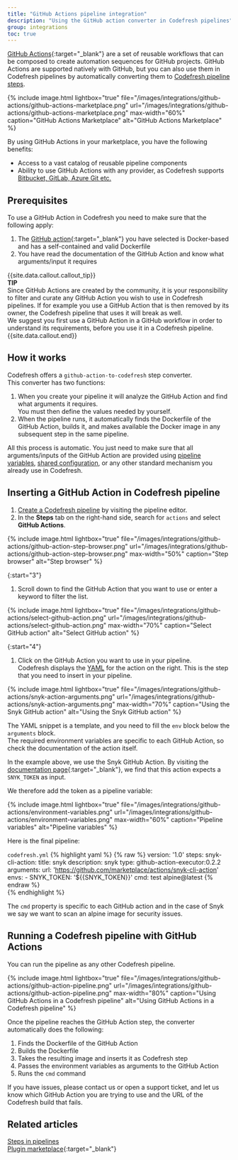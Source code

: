 ```yaml
---
title: "GitHub Actions pipeline integration"
description: "Using the GitHub action converter in Codefresh pipelines"
group: integrations
toc: true
---
```


[GitHub Actions](https://github.com/features/actions){:target="\_blank"} are a set of reusable workflows that can be composed to create automation sequences for GitHub projects. GitHub Actions are supported natively with GitHub, but you can also use them in Codefresh pipelines by automatically converting them to [Codefresh pipeline steps]({{site.baseurl}}/docs/pipelines/steps/).


{% include image.html 
lightbox="true" 
file="/images/integrations/github-actions/github-actions-marketplace.png" 
url="/images/integrations/github-actions/github-actions-marketplace.png"
max-width="60%"
caption="GitHub Actions Marketplace"
alt="GitHub Actions Marketplace"
%}

By using GitHub Actions in your marketplace, you have the following benefits:  
* Access to a vast catalog of reusable pipeline components
* Ability to use GitHub Actions with any provider, as Codefresh supports [Bitbucket, GitLab, Azure Git etc.]({{site.baseurl}}/docs/integrations/git-providers/)


## Prerequisites

To use a GitHub Action in Codefresh you need to make sure that the following apply:

1. The [GitHub action](https://github.com/marketplace?type=actions){:target="\_blank"} you have selected is Docker-based and has a self-contained and valid Dockerfile
1. You have read the documentation of the GitHub Action and know what arguments/input it requires

{{site.data.callout.callout_tip}}   
**TIP**  
  Since GitHub Actions are created by the community, it is your responsibility to filter and curate any GitHub Action you wish to use in Codefresh pipelines. If for example you use a GitHub Action that is then removed by its owner, the Codefresh pipeline that uses it will break as well.  
  We suggest you first use a GitHub Action in a GitHub workflow in order to understand its requirements, before you use it in a Codefresh pipeline.
{{site.data.callout.end}}


## How it works

Codefresh offers a `github-action-to-codefresh` step converter.  
This converter has two functions:

1. When you create your pipeline it will analyze the GitHub Action and find what arguments it requires.  
  You must then define the values needed by yourself.
1. When the pipeline runs, it automatically finds the Dockerfile of the GitHub Action, builds it, and makes available the Docker image in any subsequent step in the same pipeline.

All this process is automatic. You just need to make sure that all arguments/inputs of the GitHub Action are provided using [pipeline variables]({{site.baseurl}}/docs/pipelines/pipelines/#creating-a-pipeline), [shared configuration]({{site.baseurl}}/docs/pipelines/configuration/shared-configuration/), or any other standard mechanism you already use in Codefresh.

## Inserting a GitHub Action in Codefresh pipeline

1. [Create a Codefresh pipeline]({{site.baseurl}}/docs/pipelines/pipelines/#creating-a-pipeline) by visiting the pipeline editor. 
1. In the **Steps** tab on the right-hand side,  search for `actions` and select **GitHub Actions**.

{% include image.html 
lightbox="true" 
file="/images/integrations/github-actions/github-action-step-browser.png" 
url="/images/integrations/github-actions/github-action-step-browser.png"
max-width="50%"
caption="Step browser"
alt="Step browser"
%}

{:start="3"}
1. Scroll down to find the GitHub Action that you want to use or enter a keyword to filter the list.

{% include image.html 
lightbox="true" 
file="/images/integrations/github-actions/select-github-action.png" 
url="/images/integrations/github-actions/select-github-action.png"
max-width="70%"
caption="Select GitHub action"
alt="Select GitHub action"
%}

{:start="4"}
1. Click on the GitHub Action you want to use in your pipeline.  
   Codefresh displays the [YAML]({{site.baseurl}}/docs/pipelines/what-is-the-codefresh-yaml/) for the action on the right. This is the step that you need to insert in your pipeline. 

{% include image.html 
lightbox="true" 
file="/images/integrations/github-actions/snyk-action-arguments.png" 
url="/images/integrations/github-actions/snyk-action-arguments.png"
max-width="70%"
caption="Using the Snyk GitHub action"
alt="Using the Snyk GitHub action"
%}

  The YAML snippet is a template, and you need to fill the `env` block below the `arguments` block.  
  The required environment variables are specific to each GitHub Action, so check the documentation of the action itself.  
    

  In the example above, we use the Snyk GitHub Action. By visiting the [documentation page](https://github.com/marketplace/actions/snyk-cli-action){:target="\_blank"}, we find that this action expects a `SNYK_TOKEN` as input.

  We therefore add the token as a pipeline variable:

{% include image.html 
lightbox="true" 
file="/images/integrations/github-actions/environment-variables.png" 
url="/images/integrations/github-actions/environment-variables.png"
max-width="60%"
caption="Pipeline variables"
alt="Pipeline variables"
%}

Here is the final pipeline:

`codefresh.yml`
{% highlight yaml %}
{% raw %}
version: '1.0'
steps:
  snyk-cli-action:
    title: snyk
    description: snyk
    type: github-action-executor:0.2.2
    arguments:
      url: 'https://github.com/marketplace/actions/snyk-cli-action'
      envs: 
        - SNYK_TOKEN: '${{SNYK_TOKEN}}'
      cmd: test alpine@latest
{% endraw %}            
{% endhighlight %}

The `cmd` property is specific to each GitHub action and in the case of Snyk we say we want to scan an alpine image for security issues.



## Running a Codefresh pipeline with GitHub Actions


You can run the pipeline as any other Codefresh pipeline.

{% include image.html 
lightbox="true" 
file="/images/integrations/github-actions/github-action-pipeline.png" 
url="/images/integrations/github-actions/github-action-pipeline.png"
max-width="80%"
caption="Using GitHub Actions in a Codefresh pipeline"
alt="Using GitHub Actions in a Codefresh pipeline"
%}


Once the pipeline reaches the GitHub Action step, the converter automatically does the following:

1. Finds the Dockerfile of the GitHub Action
1. Builds the Dockerfile
1. Takes the resulting image and inserts it as Codefresh step
1. Passes the environment variables as arguments to the GitHub Action
1. Runs the `cmd` command

If you have issues, please contact us or open a support ticket, and let us know which GitHub Action you are trying to use and the URL of the Codefresh build that fails.


## Related articles
[Steps in pipelines]({{site.baseurl}}/docs/pipelines/steps/)  
[Plugin marketplace](https://codefresh.io/steps/){:target="\_blank"}  





